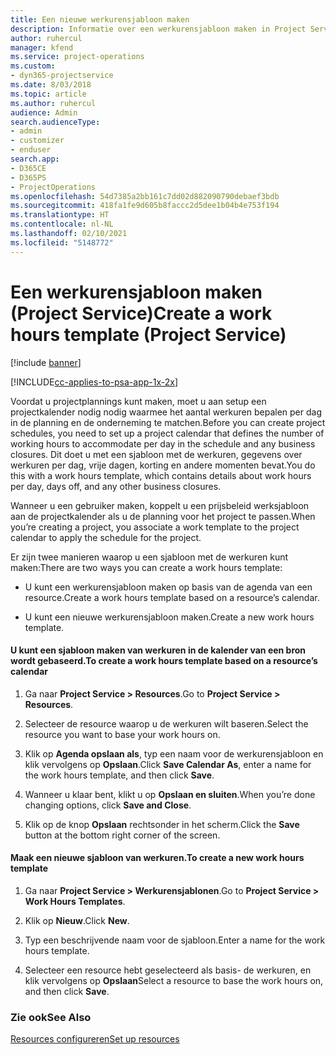 ```yaml
---
title: Een nieuwe werkurensjabloon maken
description: Informatie over een werkurensjabloon maken in Project Service
author: ruhercul
manager: kfend
ms.service: project-operations
ms.custom:
- dyn365-projectservice
ms.date: 8/03/2018
ms.topic: article
ms.author: ruhercul
audience: Admin
search.audienceType:
- admin
- customizer
- enduser
search.app:
- D365CE
- D365PS
- ProjectOperations
ms.openlocfilehash: 54d7385a2bb161c7dd02d882090790debaef3bdb
ms.sourcegitcommit: 418fa1fe9d605b8faccc2d5dee1b04b4e753f194
ms.translationtype: HT
ms.contentlocale: nl-NL
ms.lasthandoff: 02/10/2021
ms.locfileid: "5148772"
---
```

# <a name="create-a-work-hours-template-project-service"></a><span data-ttu-id="2a343-103">Een werkurensjabloon maken (Project Service)</span><span class="sxs-lookup"><span data-stu-id="2a343-103">Create a work hours template (Project Service)</span></span>

[!include [banner](../includes/psa-now-project-operations.md)]

[!INCLUDE[cc-applies-to-psa-app-1x-2x](../includes/cc-applies-to-psa-app-1x-2x.md)]

<span data-ttu-id="2a343-104">Voordat u projectplannings kunt maken, moet u aan setup een projectkalender nodig nodig waarmee het aantal werkuren bepalen per dag in de planning en de onderneming te matchen.</span><span class="sxs-lookup"><span data-stu-id="2a343-104">Before you can create project schedules, you need to set up a project calendar that defines the number of working hours to accommodate per day in the schedule and any business closures.</span></span> <span data-ttu-id="2a343-105">Dit doet u met een sjabloon met de werkuren, gegevens over werkuren per dag, vrije dagen, korting en andere momenten bevat.</span><span class="sxs-lookup"><span data-stu-id="2a343-105">You do this with a work hours template, which contains details about work hours per day, days off, and any other business closures.</span></span>  
  
 <span data-ttu-id="2a343-106">Wanneer u een gebruiker maken, koppelt u een prijsbeleid werksjabloon aan de projectkalender als u de planning voor het project te passen.</span><span class="sxs-lookup"><span data-stu-id="2a343-106">When you’re creating a project, you associate a work template to the project calendar to apply the schedule for the project.</span></span>  
  
 <span data-ttu-id="2a343-107">Er zijn twee manieren waarop u een sjabloon met de werkuren kunt maken:</span><span class="sxs-lookup"><span data-stu-id="2a343-107">There are two ways you can create a work hours template:</span></span>  
  
-   <span data-ttu-id="2a343-108">U kunt een werkurensjabloon maken op basis van de agenda van een resource.</span><span class="sxs-lookup"><span data-stu-id="2a343-108">Create a work hours template based on a resource’s calendar.</span></span>  
  
-   <span data-ttu-id="2a343-109">U kunt een nieuwe werkurensjabloon maken.</span><span class="sxs-lookup"><span data-stu-id="2a343-109">Create a new work hours template.</span></span>  
  
#### <a name="to-create-a-work-hours-template-based-on-a-resources-calendar"></a><span data-ttu-id="2a343-110">U kunt een sjabloon maken van werkuren in de kalender van een bron wordt gebaseerd.</span><span class="sxs-lookup"><span data-stu-id="2a343-110">To create a work hours template based on a resource’s calendar</span></span>  
  
1.  <span data-ttu-id="2a343-111">Ga naar **Project Service > Resources**.</span><span class="sxs-lookup"><span data-stu-id="2a343-111">Go to **Project Service > Resources**.</span></span>  
  
2.  <span data-ttu-id="2a343-112">Selecteer de resource waarop u de werkuren wilt baseren.</span><span class="sxs-lookup"><span data-stu-id="2a343-112">Select the resource you want to base your work hours on.</span></span>  
  
3.  <span data-ttu-id="2a343-113">Klik op **Agenda opslaan als**, typ een naam voor de werkurensjabloon en klik vervolgens op **Opslaan**.</span><span class="sxs-lookup"><span data-stu-id="2a343-113">Click **Save Calendar As**, enter a name for the work hours template, and then click **Save**.</span></span>  
  
4.  <span data-ttu-id="2a343-114">Wanneer u klaar bent, klikt u op **Opslaan en sluiten**.</span><span class="sxs-lookup"><span data-stu-id="2a343-114">When you’re done changing options, click **Save and Close**.</span></span>  
  
5.  <span data-ttu-id="2a343-115">Klik op de knop **Opslaan** rechtsonder in het scherm.</span><span class="sxs-lookup"><span data-stu-id="2a343-115">Click the **Save** button at the bottom right corner of the screen.</span></span>  
  
#### <a name="to-create-a-new-work-hours-template"></a><span data-ttu-id="2a343-116">Maak een nieuwe sjabloon van werkuren.</span><span class="sxs-lookup"><span data-stu-id="2a343-116">To create a new work hours template</span></span>  
  
1.  <span data-ttu-id="2a343-117">Ga naar **Project Service > Werkurensjablonen**.</span><span class="sxs-lookup"><span data-stu-id="2a343-117">Go to **Project Service > Work Hours Templates**.</span></span>  
  
2.  <span data-ttu-id="2a343-118">Klik op **Nieuw**.</span><span class="sxs-lookup"><span data-stu-id="2a343-118">Click **New**.</span></span>  
  
3.  <span data-ttu-id="2a343-119">Typ een beschrijvende naam voor de sjabloon.</span><span class="sxs-lookup"><span data-stu-id="2a343-119">Enter a name for the work hours template.</span></span>  
  
4.  <span data-ttu-id="2a343-120">Selecteer een resource hebt geselecteerd als basis- de werkuren, en klik vervolgens op **Opslaan**</span><span class="sxs-lookup"><span data-stu-id="2a343-120">Select a resource to base the work hours on, and then click **Save**.</span></span>  
  
### <a name="see-also"></a><span data-ttu-id="2a343-121">Zie ook</span><span class="sxs-lookup"><span data-stu-id="2a343-121">See Also</span></span>  
 [<span data-ttu-id="2a343-122">Resources configureren</span><span class="sxs-lookup"><span data-stu-id="2a343-122">Set up resources</span></span>](../psa/set-up-resources.md)
